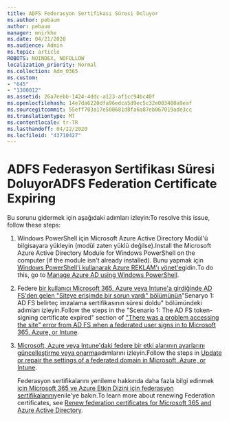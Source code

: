 ```yaml
---
title: ADFS Federasyon Sertifikası Süresi Doluyor
ms.author: pebaum
author: pebaum
manager: mnirkhe
ms.date: 04/21/2020
ms.audience: Admin
ms.topic: article
ROBOTS: NOINDEX, NOFOLLOW
localization_priority: Normal
ms.collection: Adm_O365
ms.custom:
- "645"
- "1300012"
ms.assetid: 26a7eebb-1424-4ddc-a123-af1cc94bc40f
ms.openlocfilehash: 14e7da6220dfa96edca5d9ec5c32e003480a9eaf
ms.sourcegitcommit: 55eff703a17e500681d8fa6a87eb067019ade3cc
ms.translationtype: MT
ms.contentlocale: tr-TR
ms.lasthandoff: 04/22/2020
ms.locfileid: "43710427"
---
```

# <a name="adfs-federation-certificate-expiring"></a><span data-ttu-id="8cbe4-102">ADFS Federasyon Sertifikası Süresi Doluyor</span><span class="sxs-lookup"><span data-stu-id="8cbe4-102">ADFS Federation Certificate Expiring</span></span>

<span data-ttu-id="8cbe4-103">Bu sorunu gidermek için aşağıdaki adımları izleyin:</span><span class="sxs-lookup"><span data-stu-id="8cbe4-103">To resolve this issue, follow these steps:</span></span>
  
1. <span data-ttu-id="8cbe4-104">Windows PowerShell için Microsoft Azure Active Directory Modül'ü bilgisayara yükleyin (modül zaten yüklü değilse).</span><span class="sxs-lookup"><span data-stu-id="8cbe4-104">Install the Microsoft Azure Active Directory Module for Windows PowerShell on the computer (if the module isn't already installed).</span></span> <span data-ttu-id="8cbe4-105">Bunu yapmak için [Windows PowerShell'i kullanarak Azure REKLAM'ı yönet'e](https://aka.ms/aadposh)gidin.</span><span class="sxs-lookup"><span data-stu-id="8cbe4-105">To do this, go to [Manage Azure AD using Windows PowerShell](https://aka.ms/aadposh).</span></span>

2. <span data-ttu-id="8cbe4-106">Federe [bir kullanıcı Microsoft 365, Azure veya Intune'a girdiğinde AD FS'den gelen "Siteye erişimde bir sorun vardı" bölümünün](https://support.microsoft.com/help/2713898/there-was-a-problem-accessing-the-site-error-from-ad-fs-when-a-federat)"Senaryo 1: AD FS belirteç imzalama sertifikasının süresi doldu" bölümündeki adımları izleyin.</span><span class="sxs-lookup"><span data-stu-id="8cbe4-106">Follow the steps in the "Scenario 1: The AD FS token-signing certificate expired" section of ["There was a problem accessing the site" error from AD FS when a federated user signs in to Microsoft 365, Azure, or Intune](https://support.microsoft.com/help/2713898/there-was-a-problem-accessing-the-site-error-from-ad-fs-when-a-federat).</span></span>

3. <span data-ttu-id="8cbe4-107">[Microsoft, Azure veya Intune'daki federe bir etki alanının ayarlarını güncelleştirme veya onarma](https://docs.microsoft.com/office365/troubleshoot/security/update-federated-domain-office-365)adımlarını izleyin.</span><span class="sxs-lookup"><span data-stu-id="8cbe4-107">Follow the steps in [Update or repair the settings of a federated domain in Microsoft, Azure, or Intune](https://docs.microsoft.com/office365/troubleshoot/security/update-federated-domain-office-365).</span></span>

    <span data-ttu-id="8cbe4-108">Federasyon sertifikalarını yenileme hakkında daha fazla bilgi edinmek [için Microsoft 365 ve Azure Etkin Dizini için federasyon sertifikalarını](https://docs.microsoft.com/azure/active-directory/connect/active-directory-aadconnect-o365-certs)yenile'ye bakın.</span><span class="sxs-lookup"><span data-stu-id="8cbe4-108">To learn more about renewing Federation certificates, see [Renew federation certificates for Microsoft 365 and Azure Active Directory](https://docs.microsoft.com/azure/active-directory/connect/active-directory-aadconnect-o365-certs).</span></span>
